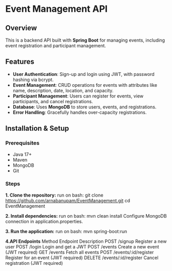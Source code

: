 # Event Management API

## Overview
This is a backend API built with **Spring Boot** for managing events, including event registration and participant management.

## Features
- **User Authentication**: Sign-up and login using JWT, with password hashing via bcrypt.
- **Event Management**: CRUD operations for events with attributes like name, description, date, location, and capacity.
- **Participant Management**: Users can register for events, view participants, and cancel registrations.
- **Database**: Uses **MongoDB** to store users, events, and registrations.
- **Error Handling**: Gracefully handles over-capacity registrations.

## Installation & Setup
### Prerequisites
- Java 17+
- Maven
- MongoDB
- Git

### Steps
**1. Clone the repository:**
   run on bash:
   git clone https://github.com/arnabanupam/EventManagement.git
   cd EventManagement
   
**2. Install dependencies:**
run on bash:
mvn clean install
Configure MongoDB connection in application.properties.

**3. Run the application:**
run on bash:
mvn spring-boot:run

**4.API Endpoints**
Method    Endpoint	                    Description
POST      /signup	                   Register a new user
POST	    /login	                   Login and get a JWT
POST	    /events	                   Create a new event (JWT required)
GET	      /events	                   Fetch all events
POST	    /events/:id/register	     Register for an event (JWT required)
DELETE	  /events/:id/register	     Cancel registration (JWT required)
